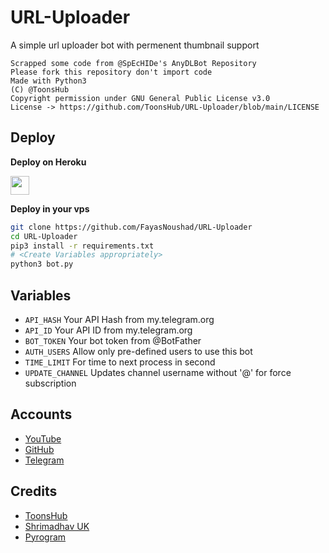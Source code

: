 # URL-Uploader

A simple url uploader bot with permenent thumbnail support

```
Scrapped some code from @SpEcHIDe's AnyDLBot Repository
Please fork this repository don't import code
Made with Python3
(C) @ToonsHub
Copyright permission under GNU General Public License v3.0
License -> https://github.com/ToonsHub/URL-Uploader/blob/main/LICENSE
```

## Deploy 

<b>Deploy on Heroku</b>
<p align="left">
  <a href="https://heroku.com/deploy?template=https://github.com/ToonsHub/URL-Uploader">
     <img height="30px" src="https://img.shields.io/badge/Deploy%20To%20Heroku-blueviolet?style=for-the-badge&logo=heroku">
  </a>
</p>

<b>Deploy in your vps</b>
```sh
git clone https://github.com/FayasNoushad/URL-Uploader
cd URL-Uploader
pip3 install -r requirements.txt
# <Create Variables appropriately>
python3 bot.py
```

## Variables

* `API_HASH` Your API Hash from my.telegram.org
* `API_ID` Your API ID from my.telegram.org
* `BOT_TOKEN` Your bot token from @BotFather
* `AUTH_USERS` Allow only pre-defined users to use this bot
* `TIME_LIMIT` For time to next process in second 
* `UPDATE_CHANNEL` Updates channel username without '@' for force subscription

## Accounts

* [YouTube](https://www.youtube.com/channel/UCL_YVurWT5RGkeHGbmG1odA)
* [GitHub](https://github.com/ToonsHub)
* [Telegram](https://telegram.me/ToonsHub2006)

## Credits

* [ToonsHub](https://github.com/ToonsHub)
* [Shrimadhav UK](https://github.com/SpEcHIDe)
* [Pyrogram](https://github.com/pyrogram/pyrogram)

